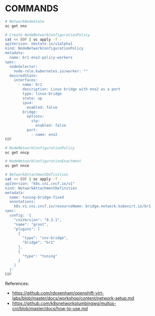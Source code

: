 # COMMANDS

```bash
# NetworkNodeState
oc get nns 

# Create NodeNetworkConfigurationPolicy
cat << EOF | oc apply -f -
apiVersion: nmstate.io/v1alpha1
kind: NodeNetworkConfigurationPolicy
metadata:
  name: br1-eno2-policy-workers
spec:
  nodeSelector:
    node-role.kubernetes.io/worker: ""
  desiredState:
    interfaces:
      - name: br1
        description: Linux bridge with eno2 as a port
        type: linux-bridge
        state: up
        ipv4:
          enabled: false
        bridge:
          options:
            stp:
              enabled: false
          port:
            - name: eno2
EOF

# NodeNetworkConfigurationPolicy
oc get nncp

# NodeNetworkConfigurationEnactment
oc get nnce

# NetworkAttachmentDefinition
cat << EOF | oc apply -f -
apiVersion: "k8s.cni.cncf.io/v1"
kind: NetworkAttachmentDefinition
metadata:
  name: tuning-bridge-fixed
  annotations:
    k8s.v1.cni.cncf.io/resourceName: bridge.network.kubevirt.io/br1
spec:
  config: '{
    "cniVersion": "0.3.1",
    "name": "groot",
    "plugins": [
      {
        "type": "cnv-bridge",
        "bridge": "br1"
      },
      {
        "type": "tuning"
      }
    ]
  }'
EOF
```

References: 
* https://github.com/rdoxenham/openshift-virt-labs/blob/master/docs/workshop/content/network-setup.md
* https://github.com/k8snetworkplumbingwg/multus-cni/blob/master/docs/how-to-use.md
